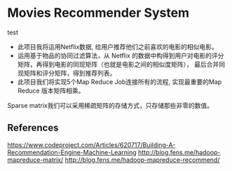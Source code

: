 # Movies Recommender System #
test
* 此项目我将运用Netflix数据, 给用户推荐他们之前喜欢的电影的相似电影。
* 运用基于物品的协同过滤算法，从 Netflix 的数据中构得到用户对电影的评分矩阵，再得到电影的同现矩阵（也就是电影之间的相似度矩阵）， 最后合并同现矩阵和评分矩阵，得到推荐列表。
* 此项目我们将实现5个Map Reduce Job连接所有的流程, 实现最重要的Map Reduce 版本矩阵相乘。


Sparse matrix我们可以采用稀疏矩阵的存储方式，只存储那些非零的数值。
## References ##
https://www.codeproject.com/Articles/620717/Building-A-Recommendation-Engine-Machine-Learning
http://blog.fens.me/hadoop-mapreduce-matrix/
http://blog.fens.me/hadoop-mapreduce-recommend/